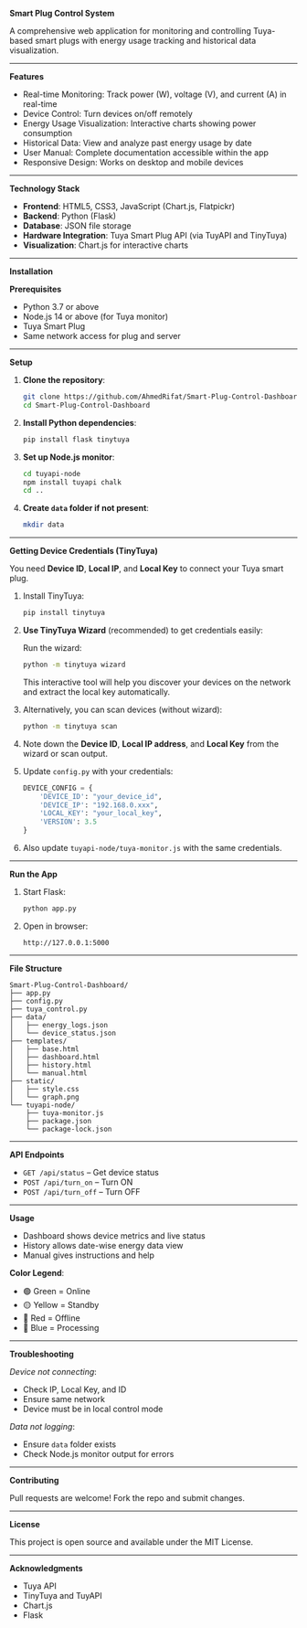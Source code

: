 **Smart Plug Control System**

A comprehensive web application for monitoring and controlling Tuya-based smart plugs with energy usage tracking and historical data visualization.

---

**Features**

* Real-time Monitoring: Track power (W), voltage (V), and current (A) in real-time
* Device Control: Turn devices on/off remotely
* Energy Usage Visualization: Interactive charts showing power consumption
* Historical Data: View and analyze past energy usage by date
* User Manual: Complete documentation accessible within the app
* Responsive Design: Works on desktop and mobile devices

---

**Technology Stack**

* **Frontend**: HTML5, CSS3, JavaScript (Chart.js, Flatpickr)
* **Backend**: Python (Flask)
* **Database**: JSON file storage
* **Hardware Integration**: Tuya Smart Plug API (via TuyAPI and TinyTuya)
* **Visualization**: Chart.js for interactive charts

---

**Installation**

**Prerequisites**

* Python 3.7 or above
* Node.js 14 or above (for Tuya monitor)
* Tuya Smart Plug
* Same network access for plug and server

---

**Setup**

1. **Clone the repository**:

   ```bash
   git clone https://github.com/AhmedRifat/Smart-Plug-Control-Dashboard.git
   cd Smart-Plug-Control-Dashboard
   ```

2. **Install Python dependencies**:

   ```bash
   pip install flask tinytuya
   ```

3. **Set up Node.js monitor**:

   ```bash
   cd tuyapi-node
   npm install tuyapi chalk
   cd ..
   ```

4. **Create `data` folder if not present**:

   ```bash
   mkdir data
   ```

---

**Getting Device Credentials (TinyTuya)**

You need **Device ID**, **Local IP**, and **Local Key** to connect your Tuya smart plug.

1. Install TinyTuya:

   ```bash
   pip install tinytuya
   ```

2. **Use TinyTuya Wizard** (recommended) to get credentials easily:

   Run the wizard:

   ```bash
   python -m tinytuya wizard
   ```

   This interactive tool will help you discover your devices on the network and extract the local key automatically.

3. Alternatively, you can scan devices (without wizard):

   ```bash
   python -m tinytuya scan
   ```

4. Note down the **Device ID**, **Local IP address**, and **Local Key** from the wizard or scan output.

5. Update `config.py` with your credentials:

   ```python
   DEVICE_CONFIG = {
       'DEVICE_ID': "your_device_id",
       'DEVICE_IP': "192.168.0.xxx",
       'LOCAL_KEY': "your_local_key",
       'VERSION': 3.5
   }
   ```

6. Also update `tuyapi-node/tuya-monitor.js` with the same credentials.

---

**Run the App**

1. Start Flask:

   ```bash
   python app.py
   ```

2. Open in browser:

   ```
   http://127.0.0.1:5000
   ```

---

**File Structure**

```
Smart-Plug-Control-Dashboard/
├── app.py
├── config.py
├── tuya_control.py
├── data/
│   ├── energy_logs.json
│   └── device_status.json
├── templates/
│   ├── base.html
│   ├── dashboard.html
│   ├── history.html
│   └── manual.html
├── static/
│   ├── style.css
│   └── graph.png
└── tuyapi-node/
    ├── tuya-monitor.js
    ├── package.json
    └── package-lock.json
```

---

**API Endpoints**

* `GET /api/status` – Get device status
* `POST /api/turn_on` – Turn ON
* `POST /api/turn_off` – Turn OFF

---


**Usage**

* Dashboard shows device metrics and live status
* History allows date-wise energy data view
* Manual gives instructions and help

**Color Legend**:

* 🟢 Green = Online
* 🟡 Yellow = Standby
* 🔴 Red = Offline
* 🔵 Blue = Processing

---

**Troubleshooting**

*Device not connecting*:

* Check IP, Local Key, and ID
* Ensure same network
* Device must be in local control mode

*Data not logging*:

* Ensure `data` folder exists
* Check Node.js monitor output for errors

---

**Contributing**

Pull requests are welcome! Fork the repo and submit changes.

---

**License**

This project is open source and available under the MIT License.

---

**Acknowledgments**

* Tuya API
* TinyTuya and TuyAPI
* Chart.js
* Flask
